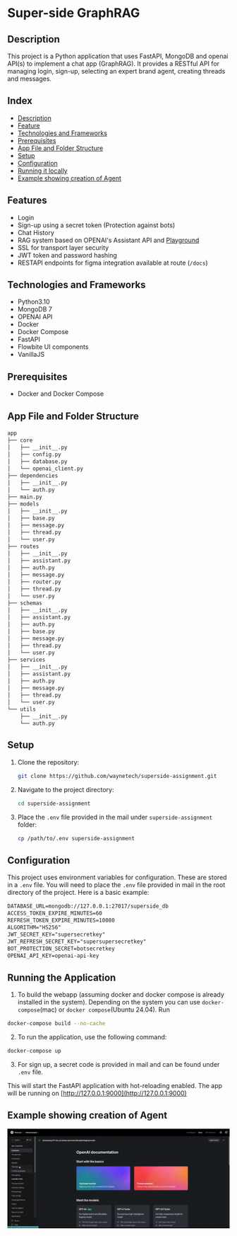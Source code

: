 # Super-side GraphRAG

## Description

This project is a Python application that uses FastAPI, MongoDB and openai API(s) to implement a chat app (GraphRAG). It provides a RESTful API for managing login, sign-up, selecting an expert brand agent, creating threads and messages.

## Index
- [Description](#description)
- [Feature](#features)
- [Technologies and Frameworks](#technologies-and-frameworks)
- [Prerequisites](#prerequisites)
- [App File and Folder Structure](#app-file-and-folder-structure)
- [Setup](#setup)
- [Configuration](#configuration)
- [Running it locally](#running-the-application)
- [Example showing creation of Agent](#ex)


## Features
- Login
- Sign-up using a secret token (Protection against bots)
- Chat History
- RAG system based on OPENAI's Assistant API and [Playground](https://platform.openai.com/playground/assistants)
- SSL for transport layer security 
- JWT token and password hashing
- RESTAPI endpoints for figma integration available at route (`/docs`)


## Technologies and Frameworks
- Python3.10
- MongoDB 7
- OPENAI API
- Docker
- Docker Compose
- FastAPI
- Flowbite UI components
- VanillaJS


## Prerequisites
- Docker and Docker Compose


## App File and Folder Structure
```
app
├── core
│   ├── __init__.py
│   ├── config.py
│   ├── database.py
│   └── openai_client.py
├── dependencies
│   ├── __init__.py
│   └── auth.py
├── main.py
├── models
│   ├── __init__.py
│   ├── base.py
│   ├── message.py
│   ├── thread.py
│   └── user.py
├── routes
│   ├── __init__.py
│   ├── assistant.py
│   ├── auth.py
│   ├── message.py
│   ├── router.py
│   ├── thread.py
│   └── user.py
├── schemas
│   ├── __init__.py
│   ├── assistant.py
│   ├── auth.py
│   ├── base.py
│   ├── message.py
│   ├── thread.py
│   └── user.py
├── services
│   ├── __init__.py
│   ├── assistant.py
│   ├── auth.py
│   ├── message.py
│   ├── thread.py
│   └── user.py
└── utils
    ├── __init__.py
    └── auth.py
```

## Setup

1. Clone the repository:
    ```bash
    git clone https://github.com/waynetech/superside-assignment.git
    ```

2. Navigate to the project directory:
    ```bash
    cd superside-assignment
    ```

3. Place the `.env` file provided in the mail under `superside-assignment` folder:
    ```bash
    cp /path/to/.env superside-assignment
    ```


## Configuration

This project uses environment variables for configuration. These are stored in a `.env` file. You will need to place the `.env` file provided in mail in the root directory of the project. Here is a basic example:

```properties
DATABASE_URL=mongodb://127.0.0.1:27017/superside_db
ACCESS_TOKEN_EXPIRE_MINUTES=60
REFRESH_TOKEN_EXPIRE_MINUTES=10080
ALGORITHM="HS256"
JWT_SECRET_KEY="supersecretkey"
JWT_REFRESH_SECRET_KEY="supersupersecretkey"
BOT_PROTECTION_SECRET=botsecretkey
OPENAI_API_KEY=openai-api-key
```

## Running the Application

1. To build the webapp (assuming docker and docker compose is already installed in the system). Depending on the system you can use `docker-compose`(mac) or `docker compose`(Ubuntu 24.04). Run
```bash
docker-compose build --no-cache
```

2. To run the application, use the following command:

```bash
docker-compose up
```

3. For sign up, a secret code is provided in mail and can be found under `.env` file.

This will start the FastAPI application with hot-reloading enabled. The app will be running on [http://127.0.0.1:9000](http://127.0.0.1:9000)


## Example showing creation of Agent
![Alt Text](docs/creating_open_assistant.gif)